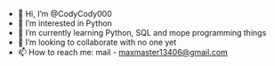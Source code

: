 - 👋 Hi, I’m @CodyCody000
- 👀 I’m interested in Python
- 🌱 I’m currently learning Python, SQL and mope programming things
- 💞️ I’m looking to collaborate with no one yet 
- 📫 How to reach me: mail - maxmaster13406@gmail.com

<!---
CodyCody000/CodyCody000 is a ✨ special ✨ repository because its `README.md` (this file) appears on your GitHub profile.
You can click the Preview link to take a look at your changes.
--->
